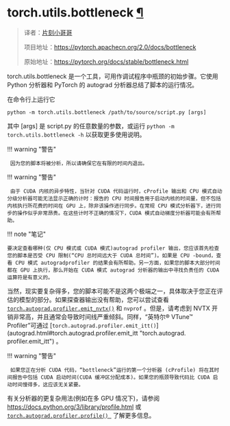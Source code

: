 # torch.utils.bottleneck [¶](#module-torch.utils.bottleneck "此标题的永久链接")

> 译者：[片刻小哥哥](https://github.com/jiangzhonglian)
>
> 项目地址：<https://pytorch.apachecn.org/2.0/docs/bottleneck>
>
> 原始地址：<https://pytorch.org/docs/stable/bottleneck.html>


 torch.utils.bottleneck 是一个工具，可用作调试程序中瓶颈的初始步骤。它使用 Python 分析器和 PyTorch 的 autograd 分析器总结了脚本的运行情况。


 在命令行上运行它


```
python -m torch.utils.bottleneck /path/to/source/script.py [args]

```


 其中 [args] 是 script.py 的任意数量的参数，或运行 `python -m torch.utils.bottleneck -h` 以获取更多使用说明。


!!! warning "警告"

     因为您的脚本将被分析，所以请确保它在有限的时间内退出。


!!! warning "警告"

     由于 CUDA 内核的异步特性，当针对 CUDA 代码运行时，cProfile 输出和 CPU 模式自动分级分析器可能无法显示正确的计时：报告的 CPU 时间报告用于启动内核的时间量，但不包括内核执行所花费的时间在 GPU 上，除非该操作进行同步。在常规 CPU 模式分析器下，进行同步的操作似乎非常昂贵。在这些计时不正确的情况下，CUDA 模式自动梯度分析器可能会有所帮助。


!!! note "笔记"

    要决定查看哪种(仅 CPU 模式或 CUDA 模式)autograd profiler 输出，您应该首先检查您的脚本是否受 CPU 限制(“CPU 总时间远大于 CUDA 总时间”)。如果是 CPU -bound，查看 CPU 模式 autogradprofiler 的结果会有所帮助。另一方面，如果您的脚本大部分时间都在 GPU 上执行，那么开始在 CUDA 模式 autograd 分析器的输出中寻找负责任的 CUDA 运算符是有意义的。


 当然，现实要复杂得多，您的脚本可能不是这两个极端之一，具体取决于您正在评估的模型的部分。如果探查器输出没有帮助，您可以尝试查看 [`torch.autograd.profiler.emit_nvtx()`](autograd.html#torch.autograd.profiler.emit_nvtx "torch.autograd.profiler. emit_nvtx") 和 `nvprof` 。但是，请考虑到 NVTX 开销非常高，并且通常会导致时间线严重倾斜。同样，“英特尔® VTune™ Profiler”可通过 [`torch.autograd.profiler.emit_itt()`](autograd.html#torch.autograd.profiler.emit_itt "torch.autograd. profiler.emit_itt"​​) 。


!!! warning "警告"

     如果您正在分析 CUDA 代码，“bottleneck”运行的第一个分析器 (cProfile) 将在其时间报告中包括 CUDA 启动时间(CUDA 缓冲区分配成本)。如果您的瓶颈导致代码比 CUDA 启动时间慢得多，这应该无关紧要。


 有关分析器的更复杂用法(例如在多 GPU 情况下)，请参阅 <https://docs.python.org/3/library/profile.html> 或 [`torch.autograd.profiler.profile() `](autograd.html#torch.autograd.profiler.profile "torch.autograd.profiler.profile") 了解更多信息。